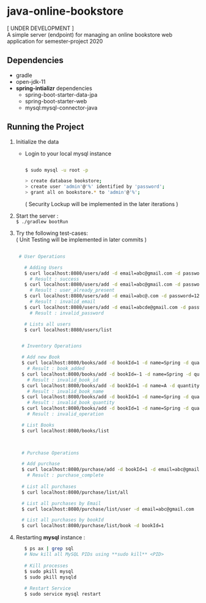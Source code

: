 # java-online-bookstore
[ UNDER DEVELOPMENT ]  
A simple server (endpoint) for managing an online bookstore web application for semester-project 2020

## Dependencies
- gradle
- open-jdk-11
- **spring-intializr** dependencies
  * spring-boot-starter-data-jpa
  * spring-boot-starter-web
  * mysql:mysql-connector-java

## Running the Project
1. Initialize the data
    - Login to your local mysql instance  
      ```bash
      
      $ sudo mysql -u root -p
      
      > create database bookstore;
      > create user 'admin'@'%' identified by 'password';
      > grant all on bookstore.* to 'admin'@'%';
      
      ```
      ( Security Lockup will be implemented in the later iterations )

2. Start the server :  
   ``$ ./gradlew bootRun``
   
3. Try the following test-cases:  
   ( Unit Testing will be implemented in later commits )
   ```bash
      
    # User Operations

      # Adding Users
      $ curl localhost:8080/users/add -d email=abc@gmail.com -d password=12345678
        # Result : success
      $ curl localhost:8080/users/add -d email=abc@gmail.com -d password=12347865
        # Result : user_already_present
      $ curl localhost:8080/users/add -d email=abc@.com -d password=12345678
        # Result : invalid_email
      $ curl localhost:8080/users/add -d email=abcde@gmail.com -d password=1234
        # Result : invalid_password
   
      # Lists all users
      $ curl localhost:8080/users/list

    ```
    ```bash
    
      # Inventory Operations

      # Add new Book
      $ curl localhost:8080/books/add -d bookId=1 -d name=Spring -d quantity=1
        # Result : book_added
      $ curl localhost:8080/books/add -d bookId=-1 -d name=Spring -d quantity=1
        # Result : invalid_book_id
      $ curl localhost:8080/books/add -d bookId=1 -d name=A -d quantity=1
        # Result : invalid_book_name
      $ curl localhost:8080/books/add -d bookId=1 -d name=Spring -d quantity=0
        # Result : invalid_book_quantity
      $ curl localhost:8080/books/add -d bookId=1 -d name=Spring -d quantity=1
        # Result : invalid_operation

      # List Books
      $ curl localhost:8080/books/list
      
    ```
    ```bash

      # Purchase Operations

      # Add purchase
      $ curl localhost:8080/purchase/add -d bookId=1 -d email=abc@gmail.com -d quantity=1
        # Result : purchase_complete
      
      # List all purchases
      $ curl localhost:8080/purchase/list/all

      # List all purchases by Email
      $ curl localhost:8080/purchase/list/user -d email=abc@gmail.com
 
      # List all purchases by bookId
      $ curl localhost:8080/purchase/list/book -d bookId=1 
 
    ```   

4. Restarting **mysql** instance :
   ```bash
      $ ps ax | grep sql
      # Now kill all MySQL PIDs using **sudo kill** <PID>
      
      # Kill processes
      $ sudo pkill mysql
      $ sudo pkill mysqld
      
      # Restart Service
      $ sudo service mysql restart
   ```
